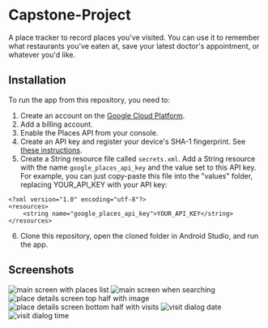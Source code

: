 # Capstone-Project
A place tracker to record places you've visited. You can use it to remember what restaurants you've
eaten at, save your latest doctor's appointment, or whatever you'd like.

## Installation
To run the app from this repository, you need to:
1. Create an account on the [Google Cloud Platform](https://accounts.google.com/signin/v2/identifier?service=cloudconsole&passive=1209600&osid=1&continue=https%3A%2F%2Fconsole.cloud.google.com%2F%3Fref%3Dhttps%3A%2F%2Fwww.google.com%2F&followup=https%3A%2F%2Fconsole.cloud.google.com%2F%3Fref%3Dhttps%3A%2F%2Fwww.google.com%2F&flowName=GlifWebSignIn&flowEntry=ServiceLogin).
2. Add a billing account.
3. Enable the Places API from your console.
4. Create an API key and register your device's SHA-1 fingerprint. See [these instructions](https://developers.google.com/places/android-sdk/get-api-key).
5. Create a String resource file called `secrets.xml`. Add a String resource with the name `google_places_api_key`
and the value set to this API key.
For example, you can just copy-paste this file into the "values" folder, replacing YOUR_API_KEY with your API key:

```
<?xml version="1.0" encoding="utf-8"?>
<resources>
    <string name="google_places_api_key">YOUR_API_KEY</string>
</resources>
```

6. Clone this repository, open the cloned folder in Android Studio, and run the app.

## Screenshots
![main screen with places list](place_tracker_1.PNG)
![main screen when searching](place_tracker_2.PNG)
![place details screen top half with image](place_tracker_3.PNG)
![place details screen bottom half with visits](place_tracker_4.PNG)
![visit dialog date](place_tracker_5.PNG)
![visit dialog time](place_tracker_6.PNG)